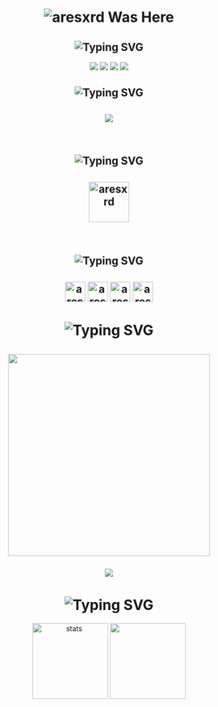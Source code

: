 <h1 align="center"> </🌼aresxrd>  
 <img href="https://discord.com/users/1143638421257072661" src="https://readme-typing-svg.herokuapp.com?font=IBM+Plex+Serif&pause=1000&color=376074&background=69FF2000&center=true&vCenter=true&width=435&lines=For+%F0%9F%93%A9+Support+And+%F0%9F%93%9E+Communication;Contact+%F0%9F%91%A8%E2%80%8D%F0%9F%92%BB+aresxrd" alt="aresxrd Was Here" />
</h1>
<h2 align="center"><img src="https://readme-typing-svg.herokuapp.com?font=Pacifico&pause=1000&color=CA05C3&background=69FF2000&center=true&vCenter=true&repeat=false&width=435&lines=Social+Media's" alt="Typing SVG" /></h2>
<p align="center">
 <a align="center" href="https://discord.com/users/1143638421257072661" target"blank_"><img src="https://img.shields.io/badge/Discord%20-7289DA.svg?&style=for-the-badge&logo=discord&logoColor=white"></a>
  <a align="center" href="https://www.github.com/aresxrd" target"blank_"><img src="https://img.shields.io/badge/GitHub%20-191717.svg?&style=for-the-badge&logo=github&logoColor=white"></a>
  <a align="center" href="https://open.spotify.com/user/31n6of2t24a64gpm2lk3izquagju?si=26736c6f81d34c45&nd=1" target"blank_"><img src="https://img.shields.io/badge/Spotify%20-1ed760.svg?&style=for-the-badge&logo=spotify&logoColor=white"></a>
 <a align="center" href="https://www.instagram.com/aresxrd" target"blank_"><img src="https://img.shields.io/badge/INSTAGRAM%20-DC3175.svg?&style=for-the-badge&logo=instagram&logoColor=white"></a>
 <h2 align="center"><img src="https://readme-typing-svg.herokuapp.com?font=Pacifico&pause=1000&color=18CA1F&background=69FF2000&center=true&vCenter=true&repeat=false&width=435&lines=Langauge's+%26+Tool's" alt="Typing SVG" /></h2>
 <h2 align="center">
 <img src="https://skillicons.dev/icons?i=js,html,css,nodejs,mongo&theme=dark" />
 </h2>
</br>
<h2 align="center"><img src="https://readme-typing-svg.herokuapp.com?font=Pacifico&pause=1000&color=FF0000&background=69FF2000&center=true&repeat=false&vCenter=true&width=435&lines=Reference+'s" alt="Typing SVG" /></h2>
<h2 align="center">
<a href="https://discord.gg/ez8kSfyCa7" target="_blank"><img align="center" alt="aresxrd" width="80px" src="https://cdn.discordapp.com/avatars/1163572930651893831/deecd1e96f44c82e7e2222e2c41d90c5.png?size=4096" /> </a>
 </h2>
</br>
<h2 align="center"><img src="https://readme-typing-svg.herokuapp.com?font=Pacifico&pause=1000&color=00DCFF&repeat=false&background=69FF2000&center=true&vCenter=true&width=435&lines=Badge's" alt="Typing SVG" /></h2>
<h2 align="center">
<img align="center" alt="aresxrd" width="40px" src="https://cdn.discordapp.com/attachments/950167988127006821/1045777095957168218/Snapchat-Offical-Lens-Creator-Badge.png" />
 <img align="center" alt="aresxrd" width="40px" src="https://cdn.discordapp.com/attachments/950167988127006821/1045777834607640646/230x0w.png" />
 <img align="center" alt="aresxrd" width="40px" src="https://cdn.discordapp.com/emojis/1042377154350043228.png?size=96" />
 <img align="center" alt="aresxrd" width="40px" src="https://cdn.discordapp.com/emojis/963191315049353297.gif?size=128&quality=lossless" />
 </h2>
<h1 align="center"><img src="https://readme-typing-svg.herokuapp.com?font=Pacifico&pause=1000&color=326EFF&background=69FF2000&center=true&vCenter=true&repeat=false&width=435&lines=+My+Discord+Account's" alt="Typing SVG" /></h1>
<h2 align="center">
 <a href="https://discord.com/users/1112399794665705472"><img  width="400px" src="https://lanyard.kyrie25.me/api/1112399794665705472?decoration=true&hideBadges=true&useDisplayName=true&animationDuration=2s&waveColor=3256a8&imgStyle=square&imgBorderRadius=16px&bg=DD272700&idleMessage=Developing.."></a>
<br> </br>
<a href="https://open.spotify.com/user/31n6of2t24a64gpm2lk3izquagju" align="center"> <img align="center" src="https://spotify-github-profile.vercel.app/api/view?uid=31n6of2t24a64gpm2lk3izquagju&cover_image=true&theme=novatorem&show_offline=false&background_color=121212&interchange=false&bar_color=53b14f&bar_color_cover=false"></a>
 </h2>
<h1 align="center"><img src="https://readme-typing-svg.herokuapp.com?font=Pacifico&pause=1000&color=F70000FF&background=69FF2000&center=true&vCenter=true&repeat=false&width=435&lines=+Github+Stat's+" alt="Typing SVG" /></h1>
<p align="center">
   <img src="https://github-readme-stats.vercel.app/api?username=aresxrd&show_icons=true&theme=default" width="%150" height="150px" alt="stats" align="center" />
   <img src="https://github-readme-stats.vercel.app/api/top-langs/?username=aresxrd&show_icons=true&theme=default"width="%100" height="150px" align="center" />
